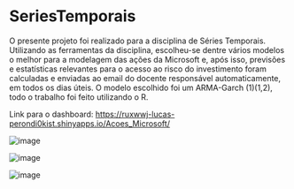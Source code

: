 # SeriesTemporais

O presente projeto foi realizado para a disciplina de Séries Temporais.
Utilizando as ferramentas da disciplina, escolheu-se dentre vários modelos o melhor para a modelagem das ações da Microsoft e, após isso, previsões e estatísticas relevantes para o acesso ao risco do investimento foram calculadas e enviadas ao email do docente responsável automaticamente, em todos os dias úteis.
O modelo escolhido foi um ARMA-Garch (1)(1,2), todo o trabalho foi feito utilizando o R.

Link para o dashboard:
https://ruxwwj-lucas-perondi0kist.shinyapps.io/Acoes_Microsoft/

![image](https://github.com/DanielLopesEstatistica/SeriesTemporais/assets/114888480/1f7a9f05-61eb-492e-944a-37500130bc6c)

![image](https://github.com/DanielLopesEstatistica/SeriesTemporais/assets/114888480/1d1be148-b28e-4b33-bee0-babdb98d3d71)

![image](https://github.com/DanielLopesEstatistica/SeriesTemporais/assets/114888480/62ed31d5-13e4-4772-95b9-a7330e9a5beb)
